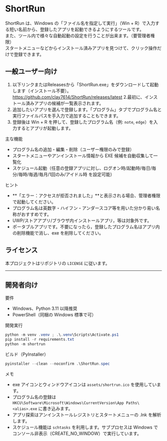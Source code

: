# ShortRun

ShortRun は、Windows の「ファイル名を指定して実行」（Win + R）で入力する短い名前から、登録したアプリを起動できるようにするツールです。  
また、ツール内で様々な自動起動の設定を行うことが出来ます。（要管理者権限）  
スタートメニューなどからインストール済みアプリを見つけて、クリック操作だけで登録できます。  

## 一般ユーザー向け

1. 以下リンクまたはReleasesから「ShortRun.exe」をダウンロードして起動します（インストール不要）。
https://github.com/clay7614/ShortRun/releases/latest
2.最初に、インストール済みアプリの候補が一覧表示されます。
3. 追加したいアプリを選んで登録します。「プログラム」タブでプログラム名と実行ファイルパスを手入力で追加することもできます。
4. 登録後は Win + R を押して、登録したプログラム名（例: `note`, `edge`）を入力するとアプリが起動します。

主な機能
- プログラム名の追加・編集・削除（ユーザー権限のみで登録）
- スタートメニューやアンインストール情報から EXE 候補を自動収集して一覧化
- スケジュール起動（任意の登録アプリに対し、ログオン時/起動時/毎日/毎分/毎時/毎週/毎月/1回のみ/アイドル時 を設定可能）

ヒント
- **「エラー：アクセスが拒否されました」**と表示される場合、管理者権限で起動してください。
- プログラム名は英数字・ハイフン・アンダースコア等を用いた分かり易い名称がおすすめです。
- UWP/ストアアプリ/ブラウザ内インストールアプリ，等は対象外です。
- ポータブルアプリです。不要になったら，登録したプログラム名はアプリ内の削除機能で消し、exe を削除してください。

## ライセンス
本プロジェクトはリポジトリの `LICENSE` に従います。

---

## 開発者向け

要件
- Windows、Python 3.11 以降推奨
- PowerShell（同梱の Windows 標準で可）

開発実行

```powershell
python -m venv .venv ; .\.venv\Scripts\Activate.ps1
pip install -r requirements.txt
python -m shortrun
```

ビルド（PyInstaller）

```powershell
pyinstaller --clean --noconfirm .\ShortRun.spec
```

メモ
- exe アイコンとウィンドウアイコンは `assets/shortrun.ico` を使用しています。
- プログラム名の登録は `HKCU\Software\Microsoft\Windows\CurrentVersion\App Paths\<alias>.exe` に書き込みます。
- アプリ探索はアンインストールレジストリとスタートメニューの .lnk を解析します。
- スケジュール機能は `schtasks` を利用します。サブプロセスは Windows でコンソール非表示（CREATE_NO_WINDOW）で実行しています。
